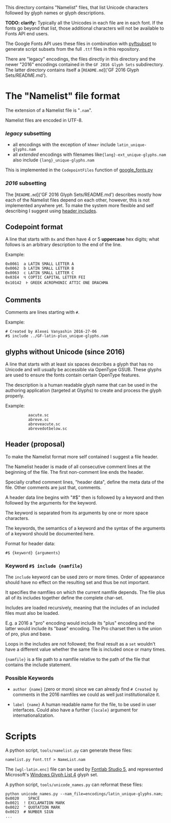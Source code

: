This directory contains "Namelist" files, that list Unicode characters followed by glyph names or glyph descriptions.

**TODO: clarify:** Typically all the Unicodes in each file are in each font.
If the fonts go beyond that list, those additional characters will not be available to Fonts API end users.

The Google Fonts API uses these files in combination with [pyftsubset](https://github.com/behdad/fonttools/blob/master/Lib/fontTools/subset.py) to generate script subsets from the full `.ttf` files in this repository.

There are "legacy" encodings, the files directly in this directory and the newer "2016" encodings contained in the `GF 2016 Glyph Sets` subdirectory.
The latter directory contains itself a [`README.md`]('GF 2016 Glyph Sets/README.md').

# The "Namelist" file format

The extension of a Namelist file is "`.nam`".

Namelist files are encoded in UTF-8.

### *legacy* subsetting

* all encodings with the exception of `khmer` include `latin_unique-glyphs.nam`
* all *extended* encodings with filenames like`{lang}-ext_unique-glyphs.nam` also include `{lang}_unique-glyphs.nam`

This is implemented in the `CodepointFiles` function of [google_fonts.py](../util/google_fonts.py)

### *2016* subsetting

The [`README.md`]('GF 2016 Glyph Sets/README.md') describes mostly how each of the Namelist files depend on each other, however, this is not implemented anywhere yet. To make the system more flexible and self describing I suggest using [header includes](#header).


## Codepoint format

A line that starts with `0x` and then have 4 or 5 **uppercase** hex digits; what follows is an arbitrary description to the end of the line.

Example:

```
0x0061  a LATIN SMALL LETTER A
0x0062  b LATIN SMALL LETTER B
0x0063  c LATIN SMALL LETTER C
0x03E4  Ϥ COPTIC CAPITAL LETTER FEI
0x10142  𐅂 GREEK ACROPHONIC ATTIC ONE DRACHMA
```


## Comments

Comments are lines starting with `#`.

Example:

```
# Created by Alexei Vanyashin 2016-27-06
#$ include ../GF-latin-plus_unique-glyphs.nam
```

## glyphs without Unicode (since 2016)

A line that starts with at least six spaces describes a glyph that has no Unicode and will usually be accessible via OpenType GSUB. These glyphs are used to ensure the fonts contain certain OpenType features.

The description is a human readable glyph name that can be used in the authoring application (targeted at Glyphs) to create and process the glyph properly.

Example:

```
          aacute.sc
          abreve.sc
          abreveacute.sc
          abrevedotbelow.sc
```

## <a name="header"></a> Header (proposal)

To make the Namelist format more self contained I suggest a file header.

The Namelist header is made of all consecutive comment lines at the beginning of the file. The first non-comment line ends the header.

Specially crafted comment lines, "header data", define the meta data of the file. Other comments are just that, comments.

A header data line begins with "#$" then is followed by a keyword and then followed by the arguments for the keyword.

The keyword is separated from its arguments by one or more space characters.

The keywords, the semantics of a keyword and the syntax of the arguments of a keyword should be documented here.

Format for header data:

```
#$ {keyword} {arguments}
```

### Keyword `#$ include {namfile}`

The `include` keyword can be used zero or more times. Order of appearance should have no effect on the resulting set and thus be not important.

It specifies the namfiles on which the current namfile depends. The file plus all of its includes together define the complete char-set.

Includes are loaded recursively, meaning that the includes of an included files must also be loaded.

E.g. a 2016 a "pro" encoding would include its "plus" encoding and the latter would include its "base" encoding. The Pro charset then is the union of pro, plus and base.

Loops in the includes are not followed; the final result as a `set` wouldn't have a different value whether the same file is included once or many times.

`{namfile}` is a file path to a namfile relative to the path of the file that contains the include statement.


### Possible Keywords

* `author {name}` (zero or more) since we can already find `# Created by` comments in the 2016 namfiles we could as well just institutionalize it.

* `label {name}` A human readable name for the file, to be used in user interfaces. Could also have a further `{locale}` argument for internationalization.

# Scripts

A python script, `tools/namelist.py` can generate these files:

    namelist.py Font.ttf > NameList.nam

The `[wgl-latin.enc]` file can be used by [Fontlab Studio 5](http://www.fontlab.com), and represented Microsoft's [Windows Glyph List 4](https://en.wikipedia.org/wiki/Windows_Glyph_List_4) glyph set.

A python script, `tools/unicode_names.py` can reformat these files:

    python unicode_names.py --nam_file=encodings/latin_unique-glyphs.nam;
    0x0020    SPACE
    0x0021  ! EXCLAMATION MARK
    0x0022  " QUOTATION MARK
    0x0023  # NUMBER SIGN
    ...
